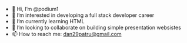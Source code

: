 - 👋 Hi, I’m @podium1
- 👀 I’m interested in developing a full stack developer career
- 🌱 I’m currently learning HTML
- 💞️ I’m looking to collaborate on building simple presentation websistes
- 📫 How to reach me: dan29patru@gmail.com

<!---
podium1/podium1 is a ✨ special ✨ repository because its `README.md` (this file) appears on your GitHub profile.
You can click the Preview link to take a look at your changes.
--->
